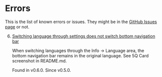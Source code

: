 <!--
© 2021-2022 Marco Bresciani

Copying and distribution of this file, with or without modification, are
permitted in any medium without royalty provided the copyright notice
and this notice are preserved.
This file is offered as-is, without any warranty.

SPDX-FileCopyrightText: 2021-2022 Marco Bresciani

SPDX-License-Identifier: FSFAP
-->
# Errors
This is the list of known errors or issues.
They might be in the
[GitHub Issues page](https://github.com/marcoXbresciani/TKCompanionApp/issues)
or not.

6. [Switching language through settings does not switch bottom navigation bar](https://github.com/marcoXbresciani/TKCompanionApp/issues/6)

   When switching languages through the Info -> Language area, the
   bottom navigation bar remains in the original language.
   See 5Q Card screenshot in README.md.

   Found in v0.6.0.
   Since v0.5.0.
